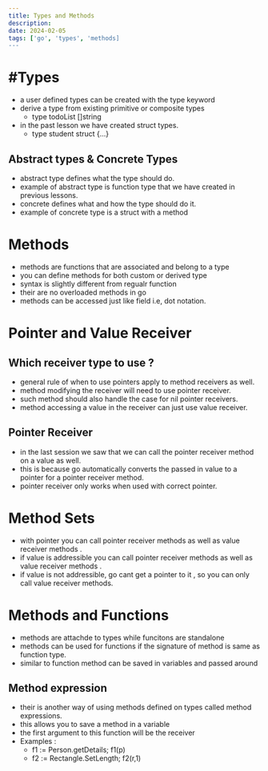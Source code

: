 ```yaml
---
title: Types and Methods
description: 
date: 2024-02-05
tags: ['go', 'types', 'methods]
---
```



# #Types 
* a user defined types can be created with the type keyword 
* derive a type from existing primitive or composite types 
    * type todoList []string
* in the past lesson we have created struct types.
    * type student struct {...}

## Abstract types & Concrete Types 
* abstract type defines what the type should do. 
* example of abstract type is function type that we have created in previous lessons. 
* concrete defines what and how the type should do it. 
* example of concrete type is a struct with a method 

# Methods 
* methods are functions that are associated and belong to a type 
* you can define methods for both custom or derived type 
* syntax is slightly different from regualr function 
* their are no overloaded methods in go 
* methods can be accessed just like field i.e, dot notation. 


# Pointer and Value Receiver 

## Which receiver type to use ? 
* general rule of when to use pointers apply to method receivers as well. 
* method modifying the receiver will need to use pointer receiver. 
* such method should also handle the case for nil pointer receivers. 
* method accessing a value in the receiver can just use value receiver.

## Pointer Receiver
* in the last session we saw that we can call the pointer receiver method on a value as well. 
* this is because go automatically converts the passed in value to a pointer for a pointer receiver method. 
* pointer receiver only works when used with correct pointer. 

# Method Sets 
* with pointer you can call pointer receiver methods as well as value receiver methods . 
* if value is addressible you can call pointer receiver methods  as well as value receiver methods . 
* if value is not addressible, go cant get a pointer to it , so you can only call value receiver methods. 

# Methods and Functions
* methods are attachde to types while funcitons are standalone
* methods can be used for functions if the signature of method is same as function type. 
* similar to function method can be saved in variables and passed around

## Method expression 
* their is another way of using methods defined on types called method expressions. 
* this allows you to save a method in a variable 
* the first argument to this function will be the receiver 
* Examples : 
    * f1 := Person.getDetails; f1(p)
    * f2 := Rectangle.SetLength; f2(r,1)